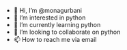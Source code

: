 - 👋 Hi, I’m @monagurbani
- 👀 I’m interested in python
- 🌱 I’m currently learning python
- 💞️ I’m looking to collaborate on python
- 📫 How to reach me via email

<!---
monagurbani/monagurbani is a ✨ special ✨ repository because its `README.md` (this file) appears on your GitHub profile.
You can click the Preview link to take a look at your changes.
--->
